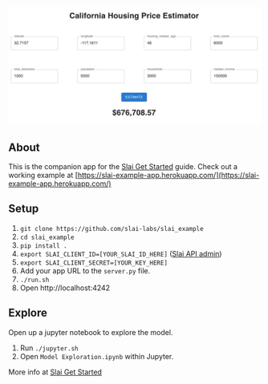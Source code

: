 ![Housing Estimator Screenshot](https://github.com/slai-labs/slai_example/blob/main/static/screenshot.png?raw=true)                                

## About
This is the companion app for the [Slai Get Started](https://docs.slai.io/slai/) guide. Check out a working example at [https://slai-example-app.herokuapp.com/](https://slai-example-app.herokuapp.com/)

## Setup
1. `git clone https://github.com/slai-labs/slai_example`
2. `cd slai_example`
3. `pip install .`
4. `export SLAI_CLIENT_ID=[YOUR_SLAI_ID_HERE]` ([Slai API admin](https://www.slai.io/settings/api-keys))
5. `export SLAI_CLIENT_SECRET=[YOUR_KEY_HERE]`
6. Add your app URL to the `server.py` file.
7. `./run.sh`
8. Open http://localhost:4242

## Explore
Open up a jupyter notebook to explore the model.
1. Run `./jupyter.sh`
2. Open `Model Exploration.ipynb` within Jupyter.

More info at [Slai Get Started](https://docs.slai.io/slai/)
